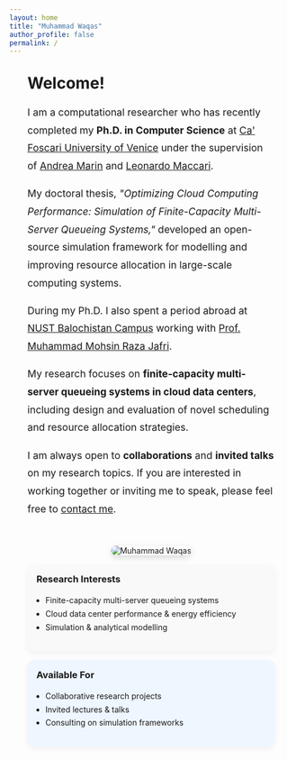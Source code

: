```yaml
---
layout: home
title: "Muhammad Waqas"
author_profile: false
permalink: /
---
```


<div style="display:flex; flex-wrap:wrap; gap:2rem; margin:2rem;">

  <!-- LEFT COLUMN: Intro & Main Text -->
  <div style="flex:2; min-width:300px;">

  <h1 style="margin-top:0;">Welcome!</h1>

  <p style="font-size:1.1rem; line-height:1.8;">
  I am a computational researcher who has recently completed my
  <strong>Ph.D. in Computer Science</strong> at
  <a href="https://www.unive.it/">Ca' Foscari University of Venice</a> under the supervision of
  <a href="https://www.unive.it/data/people/5592332">Andrea Marin</a> and
  <a href="https://www.unive.it/data/people/21550550">Leonardo Maccari</a>.
  </p>

  <p style="font-size:1.1rem; line-height:1.8;">
  My doctoral thesis,
  <em>"Optimizing Cloud Computing Performance: Simulation of Finite-Capacity Multi-Server Queueing Systems,"</em>
  developed an open-source simulation framework for modelling and improving resource allocation in large-scale computing systems.
  </p>

  <p style="font-size:1.1rem; line-height:1.8;">
  During my Ph.D. I also spent a period abroad at
  <a href="https://nbc.nust.edu.pk/">NUST Balochistan Campus</a> working with
  <a href="https://nbc.nust.edu.pk/faculty/muhammad-mohsin-raza-jafri/">Prof. Muhammad Mohsin Raza Jafri</a>.
  </p>

  <p style="font-size:1.1rem; line-height:1.8;">
  My research focuses on <strong>finite-capacity multi-server queueing systems in cloud data centers</strong>,
  including design and evaluation of novel scheduling and resource allocation strategies.
  </p>

  <p style="font-size:1.1rem; line-height:1.8;">
  I am always open to <strong>collaborations</strong> and <strong>invited talks</strong> on my research topics.
  If you are interested in working together or inviting me to speak, please feel free to <a href="/contact/">contact me</a>.
  </p>

  </div>

  <!-- RIGHT COLUMN: Photo + Highlights -->
  <div style="flex:1; min-width:260px;">

  <div style="text-align:center; margin-bottom:1rem;">
    <img src="/images/AY6315282(1).jpg"
         alt="Muhammad Waqas"
         style="max-width:100%; border-radius:12px; box-shadow:0 4px 12px rgba(0,0,0,0.15);">
  </div>

  <div style="background:#f9f9f9; padding:1rem; border-radius:12px; box-shadow:0 4px 12px rgba(0,0,0,0.05); margin-bottom:1rem;">
    <h3 style="margin-top:0;">Research Interests</h3>
    <ul style="padding-left:1rem; line-height:1.7;">
      <li>Finite-capacity multi-server queueing systems</li>
      <li>Cloud data center performance &amp; energy efficiency</li>
      <li>Simulation &amp; analytical modelling</li>
    </ul>
  </div>

  <div style="background:#eef6ff; padding:1rem; border-radius:12px; box-shadow:0 4px 12px rgba(0,0,0,0.05);">
    <h3 style="margin-top:0;">Available For</h3>
    <ul style="padding-left:1rem; line-height:1.7;">
      <li>Collaborative research projects</li>
      <li>Invited lectures &amp; talks</li>
      <li>Consulting on simulation frameworks</li>
    </ul>
  </div>

  </div>
</div>
